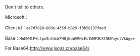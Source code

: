 # 
Don't tell to others.

Microsoft：

Client id：```ae7d7028-80de-435d-b029-f3b58137faad```

Base：```MnhWN1F+LlpnSn44cWFHUjNoWVRHcEs1WHF3UXl5UWoyclVkWg==```

For Base64:http://www.jsons.cn/base64/

